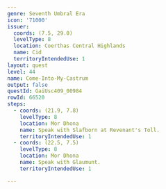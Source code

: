 ```yaml
---
genre: Seventh Umbral Era
icon: '71000'
issuer:
  coords: (7.5, 29.0)
  levelType: 8
  location: Coerthas Central Highlands
  name: Cid
  territoryIntendedUse: 1
layout: quest
level: 44
name: Come-Into-My-Castrum
output: false
questId: GaiUsc409_00984
rowId: 66520
steps:
  - coords: (21.9, 7.8)
    levelType: 8
    location: Mor Dhona
    name: Speak with Slafborn at Revenant's Toll.
    territoryIntendedUse: 1
  - coords: (22.5, 7.5)
    levelType: 8
    location: Mor Dhona
    name: Speak with Glaumunt.
    territoryIntendedUse: 1

---
```

